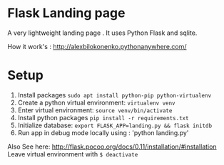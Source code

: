 # Flask Landing page
A very lightweight landing page . It uses Python Flask and sqlite.

How it work's : http://alexbilokonenko.pythonanywhere.com/


# Setup
1. Install packages `sudo apt install python-pip python-virtualenv `
2. Create a python virtual environment: `virtualenv venv`
3. Enter virtual environment: `source venv/bin/activate`
3. Install python packages `pip install -r requirements.txt`
4. Initialize database: `export FLASK_APP=landing.py && flask initdb`
5. Run app in debug mode locally using : 'python landing.py'

Also See here: http://flask.pocoo.org/docs/0.11/installation/#installation
Leave virtual environment with `$ deactivate`

